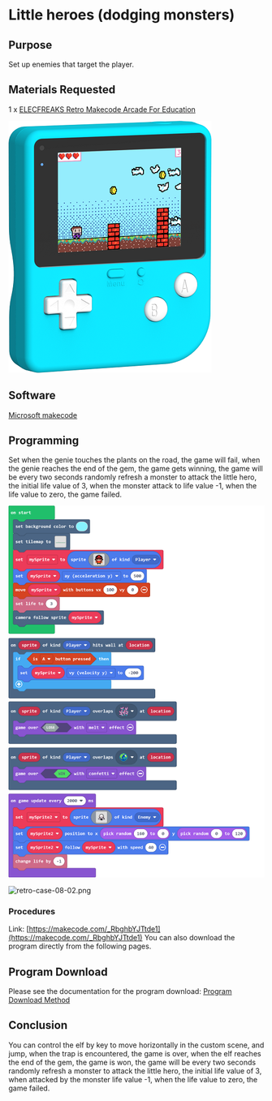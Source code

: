 # Little heroes (dodging monsters)

## Purpose

Set up enemies that target the player.

## Materials Requested

1 x  [ELECFREAKS Retro Makecode Arcade For Education](https://item.taobao.com/item.htm?spm=a1z10.5-c-s.w4002-18602834185.82.51a95ccfE1IJt1&id=644090757603)

![retro-case-01-01.png](./images/retro-case-01-01.png)

## Software

[Microsoft makecode](https://arcade.makecode.com/)

## Programming

Set when the genie touches the plants on the road, the game will fail, when the genie reaches the end of the gem, the game gets winning, the game will be every two seconds randomly refresh a monster to attack the little hero, the initial life value of 3, when the monster attack to life value -1, when the life value to zero, the game failed.

![retro-case-08-01.png](./images/retro-case-08-01.png)

![retro-case-08-02.png](./images/retro-case-08-02.png)

### Procedures

Link: [https://makecode.com/_RbghbYJTtde1](https://makecode.com/_RbghbYJTtde1)
You can also download the program directly from the following pages.

## Program Download

Please see the documentation for the program download: [Program Download Method](https://www.yuque.com/elecfreaks-learn/retro/wxo25w)

## Conclusion

You can control the elf by key to move horizontally in the custom scene, and jump, when the trap is encountered, the game is over, when the elf reaches the end of the gem, the game is won, the game will be every two seconds randomly refresh a monster to attack the little hero, the initial life value of 3, when attacked by the monster life value -1, when the life value to zero, the game failed.
